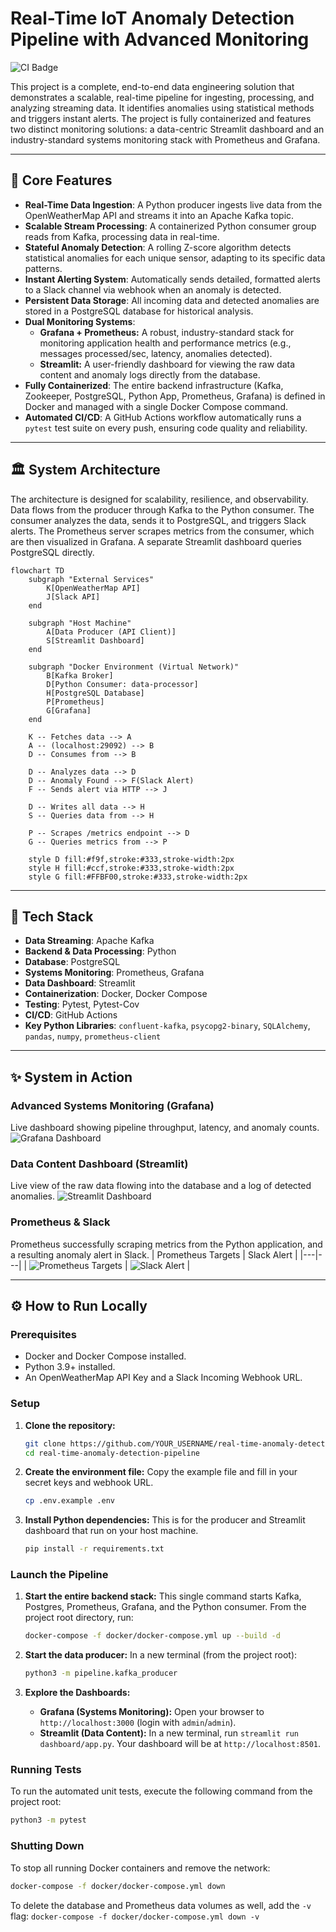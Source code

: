 # Real-Time IoT Anomaly Detection Pipeline with Advanced Monitoring

![CI Badge](https://github.com/ACPrograms/real-time-anomaly-detection-pipeline/actions/workflows/ci.yml/badge.svg)

This project is a complete, end-to-end data engineering solution that demonstrates a scalable, real-time pipeline for ingesting, processing, and analyzing streaming data. It identifies anomalies using statistical methods and triggers instant alerts. The project is fully containerized and features two distinct monitoring solutions: a data-centric Streamlit dashboard and an industry-standard systems monitoring stack with Prometheus and Grafana.

---

## 🚀 Core Features

*   **Real-Time Data Ingestion**: A Python producer ingests live data from the OpenWeatherMap API and streams it into an Apache Kafka topic.
*   **Scalable Stream Processing**: A containerized Python consumer group reads from Kafka, processing data in real-time.
*   **Stateful Anomaly Detection**: A rolling Z-score algorithm detects statistical anomalies for each unique sensor, adapting to its specific data patterns.
*   **Instant Alerting System**: Automatically sends detailed, formatted alerts to a Slack channel via webhook when an anomaly is detected.
*   **Persistent Data Storage**: All incoming data and detected anomalies are stored in a PostgreSQL database for historical analysis.
*   **Dual Monitoring Systems**:
    *   **Grafana + Prometheus:** A robust, industry-standard stack for monitoring application health and performance metrics (e.g., messages processed/sec, latency, anomalies detected).
    *   **Streamlit:** A user-friendly dashboard for viewing the raw data content and anomaly logs directly from the database.
*   **Fully Containerized**: The entire backend infrastructure (Kafka, Zookeeper, PostgreSQL, Python App, Prometheus, Grafana) is defined in Docker and managed with a single Docker Compose command.
*   **Automated CI/CD**: A GitHub Actions workflow automatically runs a `pytest` test suite on every push, ensuring code quality and reliability.

---

## 🏛️ System Architecture

The architecture is designed for scalability, resilience, and observability. Data flows from the producer through Kafka to the Python consumer. The consumer analyzes the data, sends it to PostgreSQL, and triggers Slack alerts. The Prometheus server scrapes metrics from the consumer, which are then visualized in Grafana. A separate Streamlit dashboard queries PostgreSQL directly.

```mermaid
flowchart TD
    subgraph "External Services"
        K[OpenWeatherMap API]
        J[Slack API]
    end

    subgraph "Host Machine"
        A[Data Producer (API Client)]
        S[Streamlit Dashboard]
    end

    subgraph "Docker Environment (Virtual Network)"
        B[Kafka Broker]
        D[Python Consumer: data-processor]
        H[PostgreSQL Database]
        P[Prometheus]
        G[Grafana]
    end

    K -- Fetches data --> A
    A -- (localhost:29092) --> B
    D -- Consumes from --> B
    
    D -- Analyzes data --> D
    D -- Anomaly Found --> F(Slack Alert)
    F -- Sends alert via HTTP --> J
    
    D -- Writes all data --> H
    S -- Queries data from --> H

    P -- Scrapes /metrics endpoint --> D
    G -- Queries metrics from --> P

    style D fill:#f9f,stroke:#333,stroke-width:2px
    style H fill:#ccf,stroke:#333,stroke-width:2px
    style G fill:#FFBF00,stroke:#333,stroke-width:2px
```

---

## 🔧 Tech Stack

*   **Data Streaming**: Apache Kafka
*   **Backend & Data Processing**: Python
*   **Database**: PostgreSQL
*   **Systems Monitoring**: Prometheus, Grafana
*   **Data Dashboard**: Streamlit
*   **Containerization**: Docker, Docker Compose
*   **Testing**: Pytest, Pytest-Cov
*   **CI/CD**: GitHub Actions
*   **Key Python Libraries**: `confluent-kafka`, `psycopg2-binary`, `SQLAlchemy`, `pandas`, `numpy`, `prometheus-client`

---

## ✨ System in Action

### Advanced Systems Monitoring (Grafana)
Live dashboard showing pipeline throughput, latency, and anomaly counts.
![Grafana Dashboard](screenshots/dashboard_grafana.png)

### Data Content Dashboard (Streamlit)
Live view of the raw data flowing into the database and a log of detected anomalies.
![Streamlit Dashboard](screenshots/dashboard_streamlit.png)

### Prometheus & Slack
Prometheus successfully scraping metrics from the Python application, and a resulting anomaly alert in Slack.
| Prometheus Targets | Slack Alert |
|---|---|
| ![Prometheus Targets](screenshots/prometheus_targets.png) | ![Slack Alert](screenshots/slack_alert.png) |

---

## ⚙️ How to Run Locally

### Prerequisites
*   Docker and Docker Compose installed.
*   Python 3.9+ installed.
*   An OpenWeatherMap API Key and a Slack Incoming Webhook URL.

### Setup
1.  **Clone the repository:**
    ```bash
    git clone https://github.com/YOUR_USERNAME/real-time-anomaly-detection-pipeline.git
    cd real-time-anomaly-detection-pipeline
    ```

2.  **Create the environment file:**
    Copy the example file and fill in your secret keys and webhook URL.
    ```bash
    cp .env.example .env
    ```

3.  **Install Python dependencies:**
    This is for the producer and Streamlit dashboard that run on your host machine.
    ```bash
    pip install -r requirements.txt
    ```

### Launch the Pipeline
1.  **Start the entire backend stack:**
    This single command starts Kafka, Postgres, Prometheus, Grafana, and the Python consumer. From the project root directory, run:
    ```bash
    docker-compose -f docker/docker-compose.yml up --build -d
    ```
    
2.  **Start the data producer:**
    In a new terminal (from the project root):
    ```bash
    python3 -m pipeline.kafka_producer
    ```

3.  **Explore the Dashboards:**
    *   **Grafana (Systems Monitoring):** Open your browser to `http://localhost:3000` (login with `admin`/`admin`).
    *   **Streamlit (Data Content):** In a new terminal, run `streamlit run dashboard/app.py`. Your dashboard will be at `http://localhost:8501`.

### Running Tests
To run the automated unit tests, execute the following command from the project root:
```bash
python3 -m pytest
```

### Shutting Down
To stop all running Docker containers and remove the network:
```bash
docker-compose -f docker/docker-compose.yml down
```
To delete the database and Prometheus data volumes as well, add the `-v` flag: `docker-compose -f docker/docker-compose.yml down -v`
